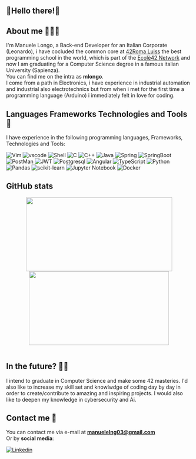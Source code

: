 ## 🤖Hello there!🤖

## About me 🙋🏼‍♂️

I'm Manuele Longo, a Back-end Developer for an Italian Corporate (Leonardo), i have cocluded the common core at [42Roma Luiss](https://42roma.it/) the best programming school in the world, which is part of the [Ecolè42 Network](https://www.42network.org/) and now I am graduating for a Computer Science degree in a famous italian University (Sapienza).     
You can find me on the intra as **mlongo**.    
I come from a path in Electronics, i have experience in industrial automation and industrial also electrotechnics 
but from when i met for the first time a programming language (Arduino) i immediately felt in love for coding.
## Languages Frameworks Technologies and Tools👾

I have experience in the following programming languages, Frameworks, Technologies and Tools:

![Vim](https://img.shields.io/badge/VIM-%2311AB00.svg?&style=for-the-badge&logo=vim&logoColor=white)
![vscode](https://img.shields.io/badge/VSCode-0078D4?style=for-the-badge&logo=visual%20studio%20code&logoColor=white)
![Shell](https://img.shields.io/badge/Shell_Script-121011?style=for-the-badge&logo=gnu-bash&logoColor=white)
![C](https://img.shields.io/badge/c-%2300599C.svg?style=for-the-badge&logo=c&logoColor=white)
![C++](https://img.shields.io/badge/c++-%2300599C.svg?style=for-the-badge&logo=c%2B%2B&logoColor=white)
![Java](https://img.shields.io/badge/java-%23ED8B00.svg?style=for-the-badge&logo=openjdk&logoColor=white)
![Spring](https://img.shields.io/badge/Spring-6DB33F?style=for-the-badge&logo=spring&logoColor=white)
![SpringBoot](https://img.shields.io/badge/Spring_Boot-F2F4F9?style=for-the-badge&logo=spring-boot)
![PostMan](https://img.shields.io/badge/Postman-FF6C37?style=for-the-badge&logo=Postman&logoColor=white)
![JWT](https://img.shields.io/badge/JWT-000000?style=for-the-badge&logo=JSON%20web%20tokens&logoColor=white)
![Postgresql](https://img.shields.io/badge/PostgreSQL-316192?style=for-the-badge&logo=postgresql&logoColor=white)
![Angular](https://img.shields.io/badge/angular-%23DD0031.svg?style=for-the-badge&logo=angular&logoColor=white)
![TypeScript](https://img.shields.io/badge/typescript-%23007ACC.svg?style=for-the-badge&logo=typescript&logoColor=white)
![Python](https://img.shields.io/badge/python-3670A0?style=for-the-badge&logo=python&logoColor=ffdd54)
![Pandas](https://img.shields.io/badge/pandas-%23150458.svg?style=for-the-badge&logo=pandas&logoColor=white)
![scikit-learn](https://img.shields.io/badge/scikit--learn-%23F7931E.svg?style=for-the-badge&logo=scikit-learn&logoColor=white)
![Jupyter Notebook](https://img.shields.io/badge/jupyter-%23FA0F00.svg?style=for-the-badge&logo=jupyter&logoColor=white)
![Docker](https://img.shields.io/badge/docker-%230db7ed.svg?style=for-the-badge&logo=docker&logoColor=white)

## GitHub stats
<div align="center">
	<table>
		<tr>
			<a href="https://github.com/mlongo03">
				<img src="https://awesome-github-stats.azurewebsites.net/user-stats/mlongo03?cardType=level&theme=tokyonight" width="397" height="200">
			</a> 
			<a href="https://github.com/mlongo03?tab=repositories">
				<img src="https://github-readme-stats.vercel.app/api/top-langs/?username=mlongo03&hide=swift,roff,perl&layout=compact&theme=tokyonight" width="380" height="200">
			</a>
		</tr>
	</table>
</div>

## In the future? 🏃🏼

I intend to graduate in Computer Science and make some 42 masteries.
I'd also like to increase my skill set and knowlwdge of coding day by day 
in order to create/contribute to amazing and inspiring projects.
I would also like to deepen my knowledge in cybersecurity and Ai.
## Contact me 📩

You can contact me via e-mail at **manuelelng03@gmail.com**      
Or by **social media**:

[![Linkedin](https://img.shields.io/badge/-@manuelelongo-0072b1?style=flat-square&logo=linkedin&logoColor=white&link=https://www.linkedin.com/in/manuele-longo-154979243/)](https://www.linkedin.com/in/manuele-longo-154979243/)
